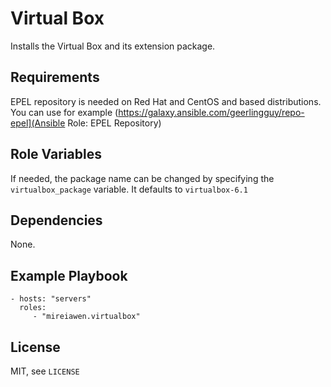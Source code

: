 # Virtual Box

Installs the Virtual Box and its extension package.

## Requirements

EPEL repository is needed on Red Hat and CentOS and based distributions. You can use for example (https://galaxy.ansible.com/geerlingguy/repo-epel](Ansible Role: EPEL Repository)

## Role Variables

If needed, the package name can be changed by specifying the `virtualbox_package` variable. It defaults to `virtualbox-6.1`

## Dependencies

None.

## Example Playbook

    - hosts: "servers"
      roles:
         - "mireiawen.virtualbox"

## License
MIT, see `LICENSE`
